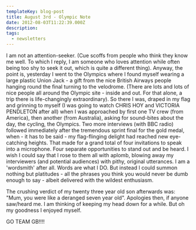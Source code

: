 ```yaml
---
templateKey: blog-post
title: August 3rd - Olympic Note
date: 2012-08-03T11:22:39.000Z
description:
tags:
  - newsletters
---
```


I am not an attention-seeker. (Cue scoffs from people who think they know me
well. To which I reply, I am someone who loves attention while often being too
shy to seek it out, which is quite a different thing). Anyway, the point is,
yesterday I went to the Olympics where I found myself wearing a large plastic
Union Jack - a gift from the nice British Airways people hanging round the final
turning to the velodrome. (There are lots and lots of nice people all around the
Olympic site - inside and out. For that alone, a trip there is life-changingly
extraordinary). So there I was, draped in my flag and grinning to myself (I was
going to watch CHRIS HOY and VICTORIA PENDLETON after all) when I was approached
by first one TV crew (from America), then another (from Australia), asking for
sound-bites about the day, the cycling, the Olympics. Two more interviews (with
BBC radio) followed immediately after the tremendous sprint final for the gold
medal, when - it has to be said - my flag-flinging delight had reached new
eye-catching heights. That made for a grand total of four invitations to speak
into a microphone. Four separate opportunities to stand out and be heard. I wish
I could say that I rose to them all with aplomb, blowing away my interviewers
(and potential audiences) with pithy, original utterances. I am a 'wordsmith'
after all. Words are what I DO. But instead I could summon nothing but
platitudes - all the phrases you think you would never be dumb enough to say -
albeit delivered with the wildest enthusiasm.

The crushing verdict of my twenty three year old son afterwards was: "Mum, you
were like a deranged seven year old". Apologies then, if anyone saw/heard me. I
am thinking of keeping my head down for a while. But oh my goodness I enjoyed
myself.

GO TEAM GB!!!!
